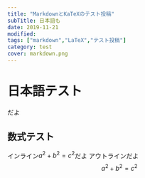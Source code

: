 ```yaml
---
title: "MarkdownとKaTeXのテスト投稿"
subTitle: 日本語も
date: 2019-11-21
modified:
tags: ["markdown","LaTeX","テスト投稿"]
category: test
cover: markdown.png
---
```


# 日本語テスト
だよ
## 数式テスト
インライン$a^2 + b^2 = c^2$だよ
アウトラインだよ
$$
a^2 + b^2 = c^2
$$